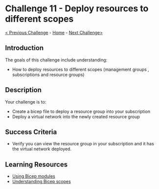# Challenge 11 - Deploy resources to different scopes

[< Previous Challenge](./Bicep-Challenge-10.md) - [Home](../README.md) - [Next Challenge>](./Bicep-Challenge-20.md)

## Introduction

The goals of this challenge include understanding:
- How to deploy resources to different scopes (management groups , subscriptions and resource groups)

## Description

Your challenge is to:

- Create a bicep file to deploy a resource group into your subscription
- Deploy a virtual network into the newly created resource group

## Success Criteria

- Verify you can view the resource group in your subscription and it has the virtual network deployed.

## Learning Resources

- [Using Bicep modules](https://docs.microsoft.com/en-us/azure/azure-resource-manager/bicep/modules)
-  [Understanding Bicep scopes](https://docs.microsoft.com/en-us/azure/azure-resource-manager/bicep/deploy-to-subscription?tabs=azure-cli)
